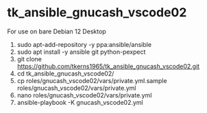 # tk_ansible_gnucash_vscode02

For use on bare Debian 12 Desktop

1.  sudo apt-add-repository -y ppa:ansible/ansible
2.  sudo apt install -y ansible git python-pexpect
3.  git clone https://github.com/tkerns1965/tk_ansible_gnucash_vscode02.git
4.  cd tk_ansible_gnucash_vscode02/
5.  cp roles/gnucash_vscode02/vars/private.yml.sample roles/gnucash_vscode02/vars/private.yml
6.  nano roles/gnucash_vscode02/vars/private.yml
7.  ansible-playbook -K gnucash_vscode02.yml
